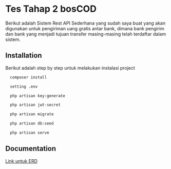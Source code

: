 
# Tes Tahap 2 bosCOD

Berikut adalah Sistem Rest API Sederhana yang sudah saya buat yang akan digunakan untuk pengiriman uang gratis antar bank, dimana bank pengirim dan bank yang menjadi tujuan transfer masing-masing telah terdaftar dalam sistem.


## Installation

Berikut adalah step by step untuk melakukan instalasi project

```bash
  composer install
```
```bash
  setting .env
```
```bash
  php artisan key:generate
```
```bash
  php artisan jwt-secret
```
```bash
  php artisan migrate
```
```bash
  php artisan db:seed
```
```bash
  php artisan serve
```
    
## Documentation

[Link untuk ERD](https://whimsical.com/erd-bos-cod-XUhk1Kbg6oUXno1hJ8G2Rn)

